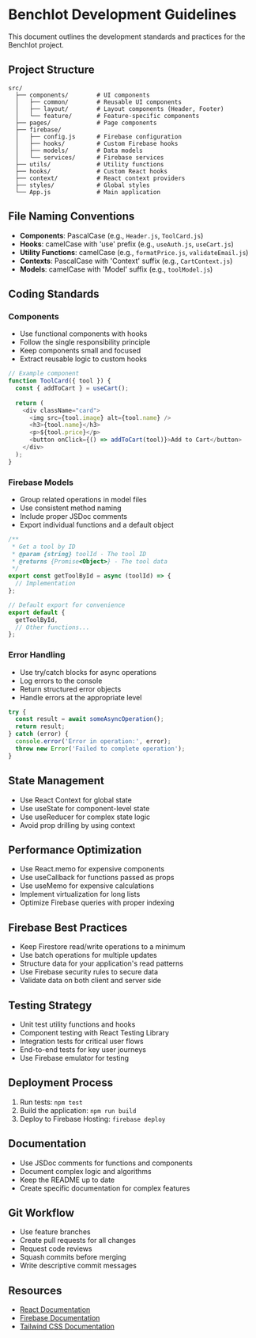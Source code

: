 # Benchlot Development Guidelines

This document outlines the development standards and practices for the Benchlot project.

## Project Structure

```
src/
  ├── components/        # UI components
  │   ├── common/        # Reusable UI components
  │   ├── layout/        # Layout components (Header, Footer)
  │   └── feature/       # Feature-specific components
  ├── pages/             # Page components
  ├── firebase/
  │   ├── config.js      # Firebase configuration
  │   ├── hooks/         # Custom Firebase hooks
  │   ├── models/        # Data models
  │   └── services/      # Firebase services
  ├── utils/             # Utility functions
  ├── hooks/             # Custom React hooks
  ├── context/           # React context providers
  ├── styles/            # Global styles
  └── App.js             # Main application
```

## File Naming Conventions

- **Components**: PascalCase (e.g., `Header.js`, `ToolCard.js`)
- **Hooks**: camelCase with 'use' prefix (e.g., `useAuth.js`, `useCart.js`)
- **Utility Functions**: camelCase (e.g., `formatPrice.js`, `validateEmail.js`)
- **Contexts**: PascalCase with 'Context' suffix (e.g., `CartContext.js`)
- **Models**: camelCase with 'Model' suffix (e.g., `toolModel.js`)

## Coding Standards

### Components

- Use functional components with hooks
- Follow the single responsibility principle
- Keep components small and focused
- Extract reusable logic to custom hooks

```javascript
// Example component
function ToolCard({ tool }) {
  const { addToCart } = useCart();
  
  return (
    <div className="card">
      <img src={tool.image} alt={tool.name} />
      <h3>{tool.name}</h3>
      <p>${tool.price}</p>
      <button onClick={() => addToCart(tool)}>Add to Cart</button>
    </div>
  );
}
```

### Firebase Models

- Group related operations in model files
- Use consistent method naming
- Include proper JSDoc comments
- Export individual functions and a default object

```javascript
/**
 * Get a tool by ID
 * @param {string} toolId - The tool ID
 * @returns {Promise<Object>} - The tool data
 */
export const getToolById = async (toolId) => {
  // Implementation
};

// Default export for convenience
export default {
  getToolById,
  // Other functions...
};
```

### Error Handling

- Use try/catch blocks for async operations
- Log errors to the console
- Return structured error objects
- Handle errors at the appropriate level

```javascript
try {
  const result = await someAsyncOperation();
  return result;
} catch (error) {
  console.error('Error in operation:', error);
  throw new Error('Failed to complete operation');
}
```

## State Management

- Use React Context for global state
- Use useState for component-level state
- Use useReducer for complex state logic
- Avoid prop drilling by using context

## Performance Optimization

- Use React.memo for expensive components
- Use useCallback for functions passed as props
- Use useMemo for expensive calculations
- Implement virtualization for long lists
- Optimize Firebase queries with proper indexing

## Firebase Best Practices

- Keep Firestore read/write operations to a minimum
- Use batch operations for multiple updates
- Structure data for your application's read patterns
- Use Firebase security rules to secure data
- Validate data on both client and server side

## Testing Strategy

- Unit test utility functions and hooks
- Component testing with React Testing Library
- Integration tests for critical user flows
- End-to-end tests for key user journeys
- Use Firebase emulator for testing

## Deployment Process

1. Run tests: `npm test`
2. Build the application: `npm run build`
3. Deploy to Firebase Hosting: `firebase deploy`

## Documentation

- Use JSDoc comments for functions and components
- Document complex logic and algorithms
- Keep the README up to date
- Create specific documentation for complex features

## Git Workflow

- Use feature branches
- Create pull requests for all changes
- Request code reviews
- Squash commits before merging
- Write descriptive commit messages

## Resources

- [React Documentation](https://reactjs.org/docs/getting-started.html)
- [Firebase Documentation](https://firebase.google.com/docs)
- [Tailwind CSS Documentation](https://tailwindcss.com/docs)
